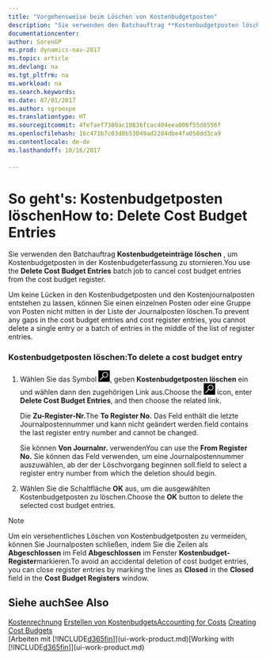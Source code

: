 ```yaml
---
title: "Vorgehensweise beim Löschen von Kostenbudgetposten"
description: "Sie verwenden den Batchauftrag **Kostenbudgetposten löschen**, um Kostenbudgetposten in der Kostenbudgeterfassung zu stornieren."
documentationcenter: 
author: SorenGP
ms.prod: dynamics-nav-2017
ms.topic: article
ms.devlang: na
ms.tgt_pltfrm: na
ms.workload: na
ms.search.keywords: 
ms.date: 07/01/2017
ms.author: sgroespe
ms.translationtype: HT
ms.sourcegitcommit: 4fefaef7380ac10836fcac404eea006f55d8556f
ms.openlocfilehash: 16c471b7c03d8b53049ad2284dbe4fa058dd3ca9
ms.contentlocale: de-de
ms.lasthandoff: 10/16/2017

---
```

# <a name="how-to-delete-cost-budget-entries"></a><span data-ttu-id="81a8c-103">So geht's: Kostenbudgetposten löschen</span><span class="sxs-lookup"><span data-stu-id="81a8c-103">How to: Delete Cost Budget Entries</span></span>
<span data-ttu-id="81a8c-104">Sie verwenden den Batchauftrag **Kostenbudgeteinträge löschen** , um Kostenbudgetposten in der Kostenbudgeterfassung zu stornieren.</span><span class="sxs-lookup"><span data-stu-id="81a8c-104">You use the **Delete Cost Budget Entries** batch job to cancel cost budget entries from the cost budget register.</span></span>  

<span data-ttu-id="81a8c-105">Um keine Lücken in den Kostenbudgetposten und den Kostenjournalposten entstehen zu lassen, können Sie einen einzelnen Posten oder eine Gruppe von Posten nicht mitten in der Liste der Journalposten löschen.</span><span class="sxs-lookup"><span data-stu-id="81a8c-105">To prevent any gaps in the cost budget entries and cost register entries, you cannot delete a single entry or a batch of entries in the middle of the list of register entries.</span></span>  

### <a name="to-delete-a-cost-budget-entry"></a><span data-ttu-id="81a8c-106">Kostenbudgetposten löschen:</span><span class="sxs-lookup"><span data-stu-id="81a8c-106">To delete a cost budget entry</span></span>  

1.  <span data-ttu-id="81a8c-107">Wählen Sie das Symbol ![Nach Seite oder Bericht suchen](media/ui-search/search_small.png "Symbol Nach Seite oder Bericht suchen"), geben **Kostenbudgetposten löschen** ein und wählen dann den zugehörigen Link aus.</span><span class="sxs-lookup"><span data-stu-id="81a8c-107">Choose the ![Search for Page or Report](media/ui-search/search_small.png "Search for Page or Report icon") icon, enter **Delete Cost Budget Entries**, and then choose the related link.</span></span>  

    <span data-ttu-id="81a8c-108">Die **Zu-Register-Nr.**</span><span class="sxs-lookup"><span data-stu-id="81a8c-108">The **To Register No.**</span></span> <span data-ttu-id="81a8c-109">Das Feld  enthält die letzte Journalpostennummer und kann nicht geändert werden.</span><span class="sxs-lookup"><span data-stu-id="81a8c-109">field contains the last register entry number and cannot be changed.</span></span>  

    <span data-ttu-id="81a8c-110">Sie können **Von Journalnr.** verwenden</span><span class="sxs-lookup"><span data-stu-id="81a8c-110">You can use the **From Register No.**</span></span> <span data-ttu-id="81a8c-111">Sie können das Feld  verwenden, um eine Journalpostennummer auszuwählen, ab der der Löschvorgang beginnen soll.</span><span class="sxs-lookup"><span data-stu-id="81a8c-111">field to select a register entry number from which the deletion should begin.</span></span>  
2.  <span data-ttu-id="81a8c-112">Wählen Sie die Schaltfläche **OK** aus, um die ausgewählten Kostenbudgetposten zu löschen.</span><span class="sxs-lookup"><span data-stu-id="81a8c-112">Choose the **OK** button to delete the selected cost budget entries.</span></span>  

> [!NOTE]  
>  <span data-ttu-id="81a8c-113">Um ein versehentliches Löschen von Kostenbudgetposten zu vermeiden, können Sie Journalposten schließen, indem Sie die Zeilen als **Abgeschlossen** im Feld **Abgeschlossen** im Fenster **Kostenbudget-Register**markieren.</span><span class="sxs-lookup"><span data-stu-id="81a8c-113">To avoid an accidental deletion of cost budget entries, you can close register entries by marking the lines as **Closed** in the **Closed** field in the **Cost Budget Registers** window.</span></span>  

## <a name="see-also"></a><span data-ttu-id="81a8c-114">Siehe auch</span><span class="sxs-lookup"><span data-stu-id="81a8c-114">See Also</span></span>  
<span data-ttu-id="81a8c-115">[Kostenrechnung](finance-manage-cost-accounting.md)
[Erstellen von Kostenbudgets](finance-create-cost-budgets.md)</span><span class="sxs-lookup"><span data-stu-id="81a8c-115">[Accounting for Costs](finance-manage-cost-accounting.md)
[Creating Cost Budgets](finance-create-cost-budgets.md)</span></span>  
<span data-ttu-id="81a8c-116">[Arbeiten mit [!INCLUDE[d365fin](includes/d365fin_md.md)]](ui-work-product.md)</span><span class="sxs-lookup"><span data-stu-id="81a8c-116">[Working with [!INCLUDE[d365fin](includes/d365fin_md.md)]](ui-work-product.md)</span></span>


